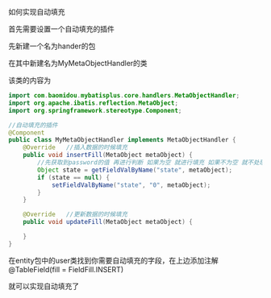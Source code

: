 如何实现自动填充

首先需要设置一个自动填充的插件

先新建一个名为hander的包

在其中新建名为MyMetaObjectHandler的类

该类的内容为

```java
import com.baomidou.mybatisplus.core.handlers.MetaObjectHandler;
import org.apache.ibatis.reflection.MetaObject;
import org.springframework.stereotype.Component;

//自动填充的插件
@Component
public class MyMetaObjectHandler implements MetaObjectHandler {
    @Override   //插入数据的时候填充
    public void insertFill(MetaObject metaObject) {
        //先获取到password的值 再进行判断 如果为空 就进行填充 如果不为空 就不处理
        Object state = getFieldValByName("state", metaObject);
        if (state == null) {
            setFieldValByName("state", "0", metaObject);
        }
    }

    @Override   //更新数据的时候填充
    public void updateFill(MetaObject metaObject) {

    }
}
```



在entity包中的user类找到你需要自动填充的字段，在上边添加注解@TableField(fill = FieldFill.INSERT)

就可以实现自动填充了